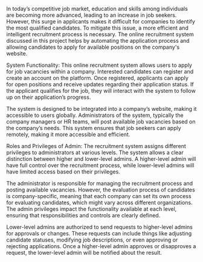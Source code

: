 In today’s competitive job market, education and skills among individuals are becoming more advanced, leading to an increase in job seekers. However, this surge in applicants makes it difficult for companies to identify the most qualified candidates. To mitigate this issue, a more efficient and intelligent recruitment process is necessary. The online recruitment system discussed in this project helps by automating the application process and allowing candidates to apply for available positions on the company's website.

System Functionality:
This online recruitment system allows users to apply for job vacancies within a company. Interested candidates can register and create an account on the platform. Once registered, applicants can apply for open positions and receive updates regarding their application status. If the applicant qualifies for the job, they will interact with the system to follow up on their application’s progress.

The system is designed to be integrated into a company’s website, making it accessible to users globally. Administrators of the system, typically the company managers or HR teams, will post available job vacancies based on the company’s needs. This system ensures that job seekers can apply remotely, making it more accessible and efficient.

Roles and Privileges of Admin:
The recruitment system assigns different privileges to administrators at various levels. The system allows a clear distinction between higher and lower-level admins. A higher-level admin will have full control over the recruitment process, while lower-level admins will have limited access based on their privileges.

The administrator is responsible for managing the recruitment process and posting available vacancies. However, the evaluation process of candidates is company-specific, meaning that each company can set its own process for evaluating candidates, which might vary across different organizations. The admin privileges impact the functionality available at each level, ensuring that responsibilities and controls are clearly defined.

Lower-level admins are authorized to send requests to higher-level admins for approvals or changes. These requests can include things like adjusting candidate statuses, modifying job descriptions, or even approving or rejecting applications. Once a higher-level admin approves or disapproves a request, the lower-level admin will be notified about the result.
